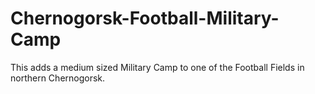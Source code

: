 # Chernogorsk-Football-Military-Camp
This adds a medium sized Military Camp to one of the Football Fields in northern Chernogorsk.
